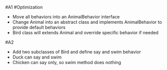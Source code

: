#A1
#Optimization
* Move all behaviors into an AnimalBehavior interface
* Change Animal into an abstract class and implements AnimalBehavior to provide default behaviors
* Bird class will extends Animal and override specific behavior if needed

#A2
* Add two subclasses of Bird and define say and swim behavior
* Duck can say and swim
* Chicken can say only, so swim method does nothing